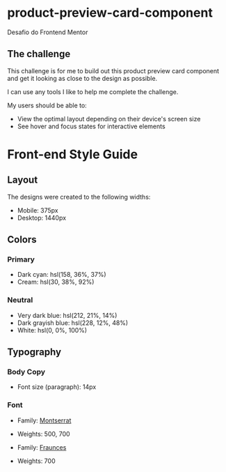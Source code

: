 # product-preview-card-component
 Desafio do Frontend Mentor

## The challenge

This challenge is for me to build out this product preview card component and get it looking as close to the design as possible.

I can use any tools I like to help me complete the challenge.

My users should be able to:

- View the optimal layout depending on their device's screen size
- See hover and focus states for interactive elements

# Front-end Style Guide

## Layout

The designs were created to the following widths:

- Mobile: 375px
- Desktop: 1440px

## Colors

### Primary

- Dark cyan: hsl(158, 36%, 37%)
- Cream: hsl(30, 38%, 92%)

### Neutral

- Very dark blue: hsl(212, 21%, 14%)
- Dark grayish blue: hsl(228, 12%, 48%)
- White: hsl(0, 0%, 100%)

## Typography

### Body Copy

- Font size (paragraph): 14px

### Font

- Family: [Montserrat](https://fonts.google.com/specimen/Montserrat)
- Weights: 500, 700

- Family: [Fraunces](https://fonts.google.com/specimen/Fraunces)
- Weights: 700
